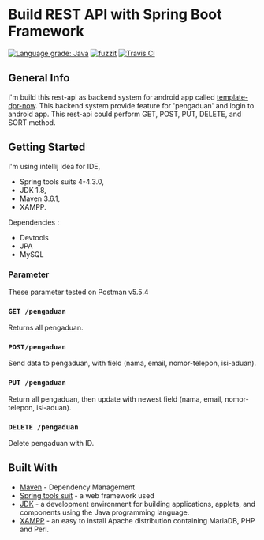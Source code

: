 # Build REST API with Spring Boot Framework
[![Language grade: Java](https://img.shields.io/lgtm/grade/java/g/pevensey/spring-boot-api.svg?logo=lgtm&logoWidth=18)](https://lgtm.com/projects/g/pevensey/spring-boot-api/context:java)
[![fuzzit](https://app.fuzzit.dev/badge?org_id=yuliantopambudi)](https://app.fuzzit.dev/orgs/yuliantopambudi/dashboard)
[![Travis CI](https://travis-ci.org/pevensey/spring-boot-api.svg?branch=master)](https://travis-ci.org/pevensey/spring-boot-api)

## General Info
I'm build this rest-api as backend system for android app called [template-dpr-now](https://github.com/aannisagita/Template_dpr_now). This backend system provide feature for 'pengaduan'
and login to android app. This rest-api could perform GET, POST, PUT, DELETE, and SORT method.

## Getting Started

I'm using intellij idea for IDE, 
* Spring tools suits 4-4.3.0, 
* JDK 1.8, 
* Maven 3.6.1,
* XAMPP.

Dependencies :
* Devtools
* JPA
* MySQL

### Parameter
These parameter tested on Postman v5.5.4

### `GET /pengaduan`

Returns all pengaduan. 

### `POST/pengaduan`

Send data to pengaduan, with field (nama, email, nomor-telepon, isi-aduan). 

### `PUT /pengaduan`

Return all pengaduan, then update with newest field (nama, email, nomor-telepon, isi-aduan).

### `DELETE /pengaduan`

Delete pengaduan with ID. 

## Built With

* [Maven](https://maven.apache.org/) - Dependency Management
* [Spring tools suit](https://spring.io/tools) -  a web framework used
* [JDK](https://www.oracle.com/technetwork/java/javase/downloads/index.html) -  a development environment for building applications, applets, and components using the Java programming language.
* [XAMPP](https://www.apachefriends.org/index.html) - an easy to install Apache distribution containing MariaDB, PHP and Perl. 


